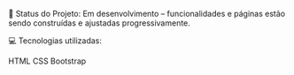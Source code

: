 🚧 Status do Projeto:
Em desenvolvimento – funcionalidades e páginas estão sendo construídas e ajustadas progressivamente.

💻 Tecnologias utilizadas:

HTML
CSS
Bootstrap
